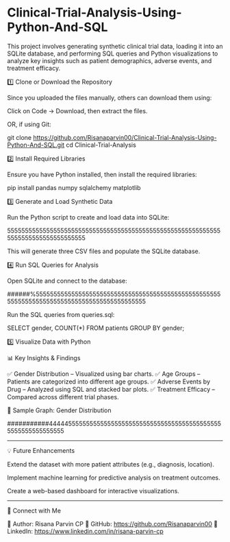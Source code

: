 # Clinical-Trial-Analysis-Using-Python-And-SQL
This project involves generating synthetic clinical trial data, loading it into an SQLite database, and performing SQL queries and Python visualizations to analyze key insights such as patient demographics, adverse events, and treatment efficacy.

1️⃣ Clone or Download the Repository

Since you uploaded the files manually, others can download them using:

Click on Code → Download, then extract the files.

OR, if using Git:

git clone https://github.com/Risanaparvin00/Clinical-Trial-Analysis-Using-Python-And-SQL.git
cd Clinical-Trial-Analysis


2️⃣ Install Required Libraries

Ensure you have Python installed, then install the required libraries:

pip install pandas numpy sqlalchemy matplotlib

3️⃣ Generate and Load Synthetic Data

Run the Python script to create and load data into SQLite:

5555555555555555555555555555555555555555555555555555555555555555555555555555555555

This will generate three CSV files and populate the SQLite database.

4️⃣ Run SQL Queries for Analysis

Open SQLite and connect to the database:

######%5555555555555555555555555555555555555555555555555555555555555555555555555555555555555555555

Run the SQL queries from queries.sql:

SELECT gender, COUNT(*) FROM patients GROUP BY gender;

5️⃣ Visualize Data with Python

📊 Key Insights & Findings

✅ Gender Distribution – Visualized using bar charts.
✅ Age Groups – Patients are categorized into different age groups.
✅ Adverse Events by Drug – Analyzed using SQL and stacked bar plots.
✅ Treatment Efficacy – Compared across different trial phases.

📌 Sample Graph: Gender Distribution


###########4444455555555555555555555555555555555555555555555555555555555555

---

💡 Future Enhancements

Extend the dataset with more patient attributes (e.g., diagnosis, location).

Implement machine learning for predictive analysis on treatment outcomes.

Create a web-based dashboard for interactive visualizations.


---

🔗 Connect with Me

📌 Author: Risana Parvin CP
🔗 GitHub: https://github.com/Risanaparvin00
🔗 LinkedIn: https://www.linkedin.com/in/risana-parvin-cp
 
